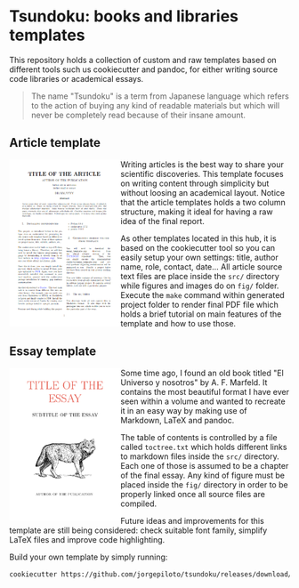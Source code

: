 Tsundoku: books and libraries templates
=======================================

This repository holds a collection of custom and raw templates based on
different tools such us cookiecutter and pandoc, for either writing source code
libraries or academical essays. 

> The name "Tsundoku" is a term from Japanese language which refers to the
> action of buying any kind of readable materials but which will never be
> completely read because of their insane amount.


Article template
----------------

<img align="left" width="200px" height="300px" src="screenshots/preview_article.png">

Writing articles is the best way to share your scientific discoveries. This
template focuses on writing content through simplicity but without loosing an
academical layout. Notice that the article templates holds a two column
structure, making it ideal for having a raw idea of the final report.

As other templates located in this hub, it is based on the cookiecutter tool so
you can easily setup your own settings: title, author name, role, contact,
date... All article source text files are place inside the `src/` directory
while figures and images do on `fig/` folder. Execute the `make` command within
generated project folder to render final PDF file which holds a brief tutorial
on main features of the template and how to use those.

Essay template
--------------

<img align="left" width="200px" src="screenshots/preview_essay.png">

Some time ago, I found an old book titled "El Universo y nosotros" by A. F.
Marfeld. It contains the most beautiful format I have ever seen within a volume
and wanted to recreate it in an easy way by making use of Markdown, LaTeX and
pandoc.

The table of contents is controlled by a file called `toctree.txt` which holds
different links to markdown files inside the `src/` directory. Each one of those
is assumed to be a chapter of the final essay. Any kind of figure must be placed
inside the `fig/` directory in order to be properly linked once all source files
are compiled.

Future ideas and improvements for this template are still being considered:
check suitable font family, simplify LaTeX files and improve code highlighting.

Build your own template by simply running:

```bash
cookiecutter https://github.com/jorgepiloto/tsundoku/releases/download/0.1/essay_template.zip
```
